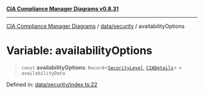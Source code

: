 [**CIA Compliance Manager Diagrams v0.8.31**](../../../README.md)

***

[CIA Compliance Manager Diagrams](../../../modules.md) / [data/security](../README.md) / availabilityOptions

# Variable: availabilityOptions

> `const` **availabilityOptions**: `Record`\<[`SecurityLevel`](../../../types/cia/type-aliases/SecurityLevel.md), [`CIADetails`](../../../types/interfaces/CIADetails.md)\> = `availabilityData`

Defined in: [data/security/index.ts:22](https://github.com/Hack23/cia-compliance-manager/blob/85c025371255f412469ec0119911b7cb143a6212/src/data/security/index.ts#L22)
